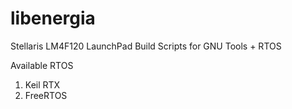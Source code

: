 libenergia
==========

Stellaris LM4F120 LaunchPad Build Scripts for GNU Tools + RTOS

Available RTOS 
 1. Keil RTX
 2. FreeRTOS
